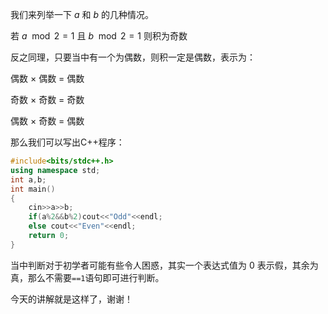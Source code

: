 我们来列举一下 $a$ 和 $b$ 的几种情况。

若 $a\mod 2=1$ 且 $b\mod 2=1$ 则积为奇数

反之同理，只要当中有一个为偶数，则积一定是偶数，表示为：

偶数 $\times$ 偶数 $=$ 偶数

奇数  $\times$ 奇数 $=$ 奇数

偶数 $\times$ 奇数 $=$ 偶数

那么我们可以写出C++程序：

```cpp
#include<bits/stdc++.h>
using namespace std;
int a,b;
int main()
{
	cin>>a>>b;
	if(a%2&&b%2)cout<<"Odd"<<endl;
	else cout<<"Even"<<endl;
	return 0;
}
```

当中判断对于初学者可能有些令人困惑，其实一个表达式值为 $0$ 表示假，其余为真，那么不需要`==1`语句即可进行判断。

今天的讲解就是这样了，谢谢！